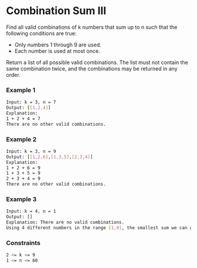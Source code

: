# Combination Sum III

Find all valid combinations of k numbers that sum up to n such that the following conditions are true:

- Only numbers 1 through 9 are used.
- Each number is used at most once.

Return a list of all possible valid combinations. The list must not contain the same combination twice, and the combinations may be returned in any order.

### Example 1
```sh
Input: k = 3, n = 7
Output: [[1,2,4]]
Explanation:
1 + 2 + 4 = 7
There are no other valid combinations.
```

### Example 2
```sh
Input: k = 3, n = 9
Output: [[1,2,6],[1,3,5],[2,3,4]]
Explanation:
1 + 2 + 6 = 9
1 + 3 + 5 = 9
2 + 3 + 4 = 9
There are no other valid combinations.
```

### Example 3
```sh
Input: k = 4, n = 1
Output: []
Explanation: There are no valid combinations.
Using 4 different numbers in the range [1,9], the smallest sum we can get is 1+2+3+4 = 10 and since 10 > 1, there are no valid combination.
```

### Constraints
```sh
2 <= k <= 9
1 <= n <= 60
```
